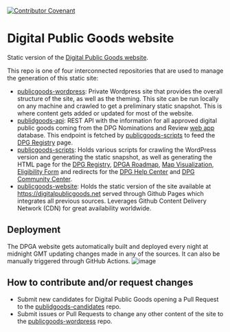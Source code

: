 [![Contributor Covenant](https://img.shields.io/badge/Contributor%20Covenant-v2.0%20adopted-ff69b4.svg)](CODE_OF_CONDUCT.md)

# Digital Public Goods website
Static version of the [Digital Public Goods website](https://digitalpublicgoods.net).

This repo is one of four interconnected repositories that are used to manage the generation of this static site:
- [publicgoods-wordpress](https://github.com/unicef/publicgoods-wordpress): Private Wordpress site that provides the overall structure of the site, as well as the theming. This site can be run locally on any machine and crawled to get a preliminary static snapshot. This is where content gets added or updated for most of the website.
- [publidgoods-api](https://github.com/DPGAlliance/publicgoods-api): REST API with the information for all approved digital public goods coming from the DPG Nominations and Review [web app](https://github.com/DPGAlliance/publicgoods-review-webapp) database. This endpoint is fetched by [publicgoods-scripts](https://github.com/unicef/publicgoods-scripts) to feed the [DPG Registry](https://digitalpublicgoods.net/registry/) page.
- [publicgoods-scripts](https://github.com/unicef/publicgoods-scripts): Holds various scripts for crawling the WordPress version and generating the static snapshot, as well as generating the HTML page for the [DPG Registry](https://digitalpublicgoods.net/registry/), [DPGA Roadmap](https://digitalpublicgoods.net/roadmap/), [Map Visualization](https://digitalpublicgoods.net/map/), [Eligibility Form](https://digitalpublicgoods.net/eligibility/) and redirects for the [DPG Help Center](https://digitalpublicgoods.net/helpcenter/) and [DPG Community Center](https://digitalpublicgoods.net/community).
- [publicgoods-website](https://github.com/unicef/publicgoods-website): Holds the static version of the site available at https://digitalpublicgoods.net served through Github Pages which integrates all previous sources. Leverages Github Content Delivery Network (CDN) for great availability worldwide.

## Deployment
The DPGA website gets automatically built and deployed every night at midnight GMT updating changes made in any of the sources. It can also be manually triggered through GitHub Actions.
![image](https://github.com/DPGAlliance/publicgoods-website/assets/18178248/ad09d5b8-8e27-45d7-9619-2990e5e2e69b)

## How to contribute and/or request changes

- Submit new candidates for Digital Public Goods opening a Pull Request to the [publidgoods-candidates](https://github.com/unicef/publicgoods-candidates) repo.
- Submit issues or Pull Requests to change any other content of the site to the [publicgoods-wordpress](https://github.com/unicef/publicgoods-wordpress) repo.
